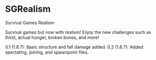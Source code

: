 # SGRealism
Survival Games Realism

Survival games but now with realism! Enjoy the new challenges such as thirst, actual hunger, broken bones, and more!

0.1 (1.8.7):
Basic structure and fall damage added.
0.2 (1.8.7):
Added spectating, joining, and spawnpoint files.
